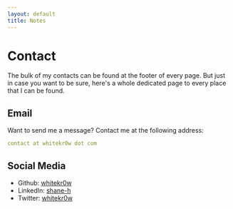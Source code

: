 ```yaml
---
layout: default
title: Notes
---
```

# Contact
The bulk of my contacts can be found at the footer of every page. But just in case you want to be sure, here's a whole dedicated page to every place that I can be found.

## Email
Want to send me a message? Contact me at the following address:
```yaml
contact at whitekr0w dot com
``` 

## Social Media
- Github: [whitekr0w](https://github.com/whitekr0w)
- LinkedIn: [shane-h](https://www.linkedin.com/in/shane-h/)
- Twitter: [whitekr0w](https://twitter.com/whitekr0w)